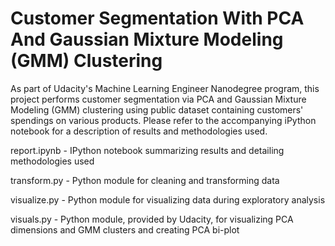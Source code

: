 # Customer Segmentation With PCA And Gaussian Mixture Modeling (GMM) Clustering

As part of Udacity's Machine Learning Engineer Nanodegree program, this project performs customer segmentation via PCA and Gaussian Mixture Modeling (GMM) clustering using public dataset containing customers' spendings on various products. Please refer to the accompanying iPython notebook for a description of results and methodologies used.

report.ipynb - IPython notebook summarizing results and detailing methodologies used

transform.py - Python module for cleaning and transforming data

visualize.py - Python module for visualizing data during exploratory analysis

visuals.py   - Python module, provided by Udacity, for visualizing PCA dimensions and GMM clusters and creating PCA bi-plot
